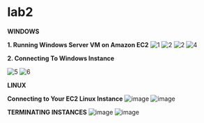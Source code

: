 # lab2
**WINDOWS**

**1. Running Windows Server VM on Amazon EC2**
![1](https://github.com/MariiaSelivanova/lab2/assets/145068977/aec8be37-01d9-4e31-b946-ce9b9bef3ab0)
![2](https://github.com/MariiaSelivanova/lab2/assets/145068977/28624ac4-73ce-4890-8138-9fe8a24d55ee)
![2](https://github.com/MariiaSelivanova/lab2/assets/145068977/ada5d9fa-9870-4aab-9168-6b3f4d69ce1c)
![4](https://github.com/MariiaSelivanova/lab2/assets/145068977/29989711-c3df-44e6-9c46-30f352c37d22)

**2. Connecting To Windows Instance**

![5](https://github.com/MariiaSelivanova/lab2/assets/145068977/1dcc6dd1-5fac-4df5-bc79-b5483ed235ef)
![6](https://github.com/MariiaSelivanova/lab2/assets/145068977/e72b7164-68ab-413c-8e8f-5d0aa3eededd)


**LINUX**

**Connecting to Your EC2 Linux Instance**
![image](https://github.com/MariiaSelivanova/lab2/assets/145068977/631ce440-481c-414a-83ac-fbc672566db8)
![image](https://github.com/MariiaSelivanova/lab2/assets/145068977/e4e6466e-8396-465c-afe3-7f352a91a23c)

**TERMINATING INSTANCES**
![image](https://github.com/MariiaSelivanova/lab2/assets/145068977/2bdeb5e1-1e60-48d0-aee1-e6b00cbd5bfe)
![image](https://github.com/MariiaSelivanova/lab2/assets/145068977/5122e6c3-bf83-4bdd-80d5-892c3ea4d286)






